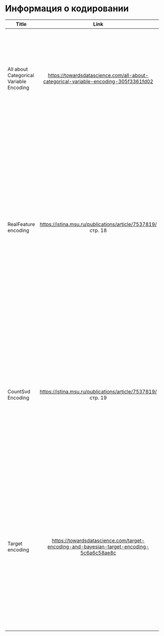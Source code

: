 # Информация о кодировании
| Title | Link | Key ideas |
|----------------|:---------:|----------------:|
| All about Categorical Variable Encoding | https://towardsdatascience.com/all-about-categorical-variable-encoding-305f3361fd02 | Описание принципов работы One Hot, Label, Ordinal, Helmert, Binary, Frequency, Mean, Weight of Evidence, Probability Ratio, Hashing, Backward Difference, Leave One Out, James-Stein, M-estimator Encodings. |
| RealFeature encoding | https://istina.msu.ru/publications/article/7537819/ стр. 18 | Описание принципа работы RealFeature encoding. Признак со значением X кодируется при помощи статистики с другого признака от элементов обучающей выборки, значение кодируемого признака которых равны значению X. Применимо при наличии категориального и вещественного признаков. При факторных признаках может не показывать желаемого результата. |
| CountSvd Encoding | https://istina.msu.ru/publications/article/7537819/ стр. 19 | Описание принципа работы CountSvd encoding. Кодируемый признак кодируется k столбцами матрицы U в сингулярном разложении матрицы подсчета относительно кодируемого и кодирующего признаков. Применимо при наличии двую категориальных признаков|
| Target encoding | https://towardsdatascience.com/target-encoding-and-bayesian-target-encoding-5c6a6c58ae8c | Описание принципа работы Target encoding. Применяется при регрессионном или бинарном таргете (при многоклассовой классификации на n классов можно использовать в формате one vs all, получим n-1 новых признаков). Так как на преобразовании за счет таргета возможно переобучение, можно использовать регуляризацию (сглаживание).|
